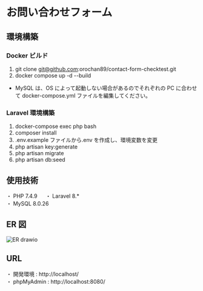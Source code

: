# お問い合わせフォーム

## 環境構築

### Docker ビルド

1. git clone git@github.com:orochan89/contact-form-checktest.git
2. docker compose up -d --build

- MySQL は、OS によって起動しない場合があるのでそれぞれの PC に合わせて docker-compose.yml ファイルを編集してください。

### Laravel 環境構築

1. docker-compose exec php bash
2. composer install
3. .env.example ファイルから.env を作成し、環境変数を変更
4. php artisan key:generate
5. php artisan migrate
6. php artisan db:seed

## 使用技術

・ PHP 7.4.9 　
・ Laravel 8.*  
・ MySQL 8.0.26

## ER 図
![ER drawio](https://github.com/user-attachments/assets/f70c8348-6700-4932-b7b3-6a9f205d97da)

## URL

・ 開発環境 : http://localhost/  
・ phpMyAdmin : http://localhost:8080/
